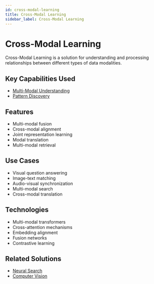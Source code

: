 ```yaml
---
id: cross-modal-learning
title: Cross-Modal Learning
sidebar_label: Cross-Modal Learning
---
```


# Cross-Modal Learning

Cross-Modal Learning is a solution for understanding and processing relationships between different types of data modalities.

## Key Capabilities Used

- [Multi-Modal Understanding](../capabilities/multi-modal-understanding)
- [Pattern Discovery](../capabilities/pattern-discovery)

## Features

- Multi-modal fusion
- Cross-modal alignment
- Joint representation learning
- Modal translation
- Multi-modal retrieval

## Use Cases

- Visual question answering
- Image-text matching
- Audio-visual synchronization
- Multi-modal search
- Cross-modal translation

## Technologies

- Multi-modal transformers
- Cross-attention mechanisms
- Embedding alignment
- Fusion networks
- Contrastive learning

## Related Solutions

- [Neural Search](./neural-search)
- [Computer Vision](./computer-vision)
